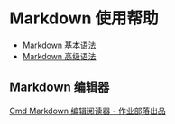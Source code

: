 # Markdown 使用帮助

* [Markdown 基本语法](https://help.github.com/articles/basic-writing-and-formatting-syntax/)
* [Markdown 高级语法](https://help.github.com/articles/working-with-advanced-formatting/)

## Markdown 编辑器

[Cmd Markdown 编辑阅读器 - 作业部落出品](https://www.zybuluo.com/mdeditor)
